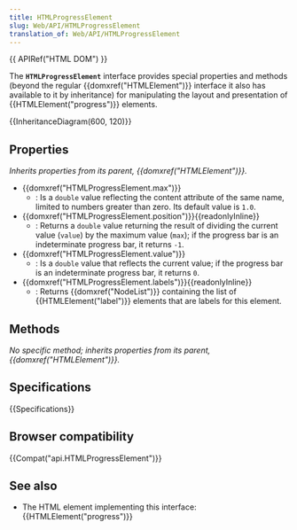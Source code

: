 ```yaml
---
title: HTMLProgressElement
slug: Web/API/HTMLProgressElement
translation_of: Web/API/HTMLProgressElement
---
```

{{ APIRef("HTML DOM") }}

The **`HTMLProgressElement`** interface provides special properties and methods (beyond the regular {{domxref("HTMLElement")}} interface it also has available to it by inheritance) for manipulating the layout and presentation of {{HTMLElement("progress")}} elements.

{{InheritanceDiagram(600, 120)}}

## Properties

_Inherits properties from its parent, {{domxref("HTMLElement")}}._

- {{domxref("HTMLProgressElement.max")}}
  - : Is a `double` value reflecting the content attribute of the same name, limited to numbers greater than zero. Its default value is `1.0`.
- {{domxref("HTMLProgressElement.position")}}{{readonlyInline}}
  - : Returns a `double` value returning the result of dividing the current value (`value`) by the maximum value (`max`); if the progress bar is an indeterminate progress bar, it returns `-1`.
- {{domxref("HTMLProgressElement.value")}}
  - : Is a `double` value that reflects the current value; if the progress bar is an indeterminate progress bar, it returns `0`.
- {{domxref("HTMLProgressElement.labels")}}{{readonlyInline}}
  - : Returns {{domxref("NodeList")}} containing the list of {{HTMLElement("label")}} elements that are labels for this element.

## Methods

_No specific method; inherits properties from its parent, {{domxref("HTMLElement")}}._

## Specifications

{{Specifications}}

## Browser compatibility

{{Compat("api.HTMLProgressElement")}}

## See also

- The HTML element implementing this interface: {{HTMLElement("progress")}}

